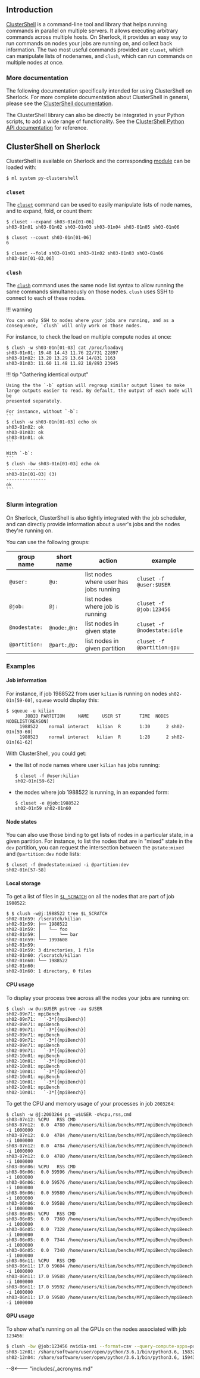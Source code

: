 ## Introduction

[ClusterShell][url_clush] is a command-line tool and library that helps running
commands in parallel on multiple servers. It allows executing arbitrary
commands across multiple hosts. On Sherlock, it provides an easy way to run
commands on nodes your jobs are running on, and collect back information.  The
two most useful commands provided are `cluset`, which can manipulate lists of
nodenames, and `clush`, which can run commands on multiple nodes at once.


### More documentation

The following documentation specifically intended for using ClusterShell on
Sherlock. For more complete documentation about ClusterShell in general,
please see the [ClusterShell documentation][url_clush_docs].

The ClusterShell library can also be directly be integrated in your Python
scripts, to add a wide range of functionality. See the [ClusterShell Python API
documentation][url_doc_clush_api] for reference.


## ClusterShell on Sherlock

ClusterShell is available on Sherlock and the corresponding
[module][url_modules] can be loaded with:

```
$ ml system py-clustershell
```

### `cluset`

The [`cluset`][url_doc_cluset] command can be used to easily manipulate lists
of node names, and to expand, fold, or count them:

```
$ cluset --expand sh03-01n[01-06]
sh03-01n01 sh03-01n02 sh03-01n03 sh03-01n04 sh03-01n05 sh03-01n06

$ cluset --count sh03-01n[01-06]
6

$ cluset --fold sh03-01n01 sh03-01n02 sh03-01n03 sh03-01n06
sh03-01n[01-03,06]
```

### `clush`

The [`clush`][url_doc_clush] command uses the same node list syntax to allow
running the same commands simultaneously on those nodes. `clush` uses SSH to
connect to each of these nodes.

!!! warning

    You can only SSH to nodes where your jobs are running, and as a
    consequence, `clush` will only work on those nodes.

For instance, to check the load on multiple compute nodes at once:
```
$ clush -w sh03-01n[01-03] cat /proc/loadavg
sh03-01n01: 19.48 14.43 11.76 22/731 22897
sh03-01n02: 13.20 13.29 13.64 14/831 1163
sh03-01n03: 11.60 11.48 11.82 18/893 23945
```

!!! tip "Gathering identical output"

    Using the the `-b` option will regroup similar output lines to make
    large outputs easier to read. By default, the output of each node will be
    presented separately.

    For instance, without `-b`:
    ```
    $ clush -w sh03-01n[01-03] echo ok
    sh03-01n02: ok
    sh03-01n03: ok
    sh03-01n01: ok
    ```

    With `-b`:
    ```
    $ clush -bw sh03-01n[01-03] echo ok
    ---------------
    sh03-01n[01-03] (3)
    ---------------
    ok
    ```


### Slurm integration

On Sherlock, ClusterShell is also tightly integrated with the job scheduler,
and can directly provide information about a user's jobs and the nodes they're
running on.

You can use the following groups:

| group name | short name | action | example |
| ----- | -------- | ----- | ------- |
| `@user:` | `@u:` | list nodes where user has jobs running | `cluset -f @user:$USER` |
| `@job:`  | `@j:` | list nodes where job is running        | `cluset -f @job:123456` |
| `@nodestate:` | `@node:`,`@n:` | list nodes in given state     | `cluset -f @nodestate:idle` |
| `@partition:` | `@part:`,`@p:` | list nodes in given partition | `cluset -f @partition:gpu`  |


### Examples

#### Job information

For instance, if job 1988522 from user `kilian` is running on nodes
`sh02-01n[59-60]`,  `squeue` would display this:

```
$ squeue -u kilian
       JOBID PARTITION     NAME     USER ST       TIME  NODES NODELIST(REASON)
     1988522    normal interact   kilian  R       1:30      2 sh02-01n[59-60]
     1988523    normal interact   kilian  R       1:28      2 sh02-01n[61-62]

```

With ClusterShell, you could get:

  * the list of node names where user `kilian` has jobs running:
    ```
    $ cluset -f @user:kilian
    sh02-01n[59-62]
    ```

  * the nodes where job 1988522 is running, in an expanded form:
    ```
    $ cluset -e @job:1988522
    sh02-01n59 sh02-01n60
    ```

#### Node states

You can also use those binding to get lists of nodes in a particular state, in
a given partition. For instance, to list the nodes that are in "mixed" state in
the `dev` partition, you can request the intersection between the
`@state:mixed` and `@partition:dev` node lists:

```
$ cluset -f @nodestate:mixed -i @partition:dev
sh02-01n[57-58]
```


#### Local storage

To get a list of files in [`$L_SCRATCH`][url_lscratch] on all the nodes that are part of job `1988522`:

```
$ $ clush -w@j:1988522 tree $L_SCRATCH
sh02-01n59: /lscratch/kilian
sh02-01n59: ├── 1988522
sh02-01n59: │   └── foo
sh02-01n59: │       └── bar
sh02-01n59: └── 1993608
sh02-01n59:
sh02-01n59: 3 directories, 1 file
sh02-01n60: /lscratch/kilian
sh02-01n60: └── 1988522
sh02-01n60:
sh02-01n60: 1 directory, 0 files
```

#### CPU usage

To display your process tree across all the nodes your jobs are running on:

```
$ clush -w @u:$USER pstree -au $USER
sh02-09n71: mpiBench
sh02-09n71:   `-3*[{mpiBench}]
sh02-09n71: mpiBench
sh02-09n71:   `-3*[{mpiBench}]
sh02-09n71: mpiBench
sh02-09n71:   `-3*[{mpiBench}]
sh02-09n71: mpiBench
sh02-09n71:   `-3*[{mpiBench}]
sh02-10n01: mpiBench
sh02-10n01:   `-3*[{mpiBench}]
sh02-10n01: mpiBench
sh02-10n01:   `-3*[{mpiBench}]
sh02-10n01: mpiBench
sh02-10n01:   `-3*[{mpiBench}]
sh02-10n01: mpiBench
sh02-10n01:   `-3*[{mpiBench}]
```

To get the CPU and memory usage of your processes in job `2003264`:
```
$ clush -w @j:2003264 ps -u$USER -o%cpu,rss,cmd
sh03-07n12: %CPU   RSS CMD
sh03-07n12:  0.0  4780 /home/users/kilian/benchs/MPI/mpiBench/mpiBench -i 1000000
sh03-07n12:  0.0  4784 /home/users/kilian/benchs/MPI/mpiBench/mpiBench -i 1000000
sh03-07n12:  0.0  4784 /home/users/kilian/benchs/MPI/mpiBench/mpiBench -i 1000000
sh03-07n12:  0.0  4780 /home/users/kilian/benchs/MPI/mpiBench/mpiBench -i 1000000
sh03-06n06: %CPU   RSS CMD
sh03-06n06:  0.0 59596 /home/users/kilian/benchs/MPI/mpiBench/mpiBench -i 1000000
sh03-06n06:  0.0 59576 /home/users/kilian/benchs/MPI/mpiBench/mpiBench -i 1000000
sh03-06n06:  0.0 59580 /home/users/kilian/benchs/MPI/mpiBench/mpiBench -i 1000000
sh03-06n06:  0.0 59588 /home/users/kilian/benchs/MPI/mpiBench/mpiBench -i 1000000
sh03-06n05: %CPU   RSS CMD
sh03-06n05:  0.0  7360 /home/users/kilian/benchs/MPI/mpiBench/mpiBench -i 1000000
sh03-06n05:  0.0  7328 /home/users/kilian/benchs/MPI/mpiBench/mpiBench -i 1000000
sh03-06n05:  0.0  7344 /home/users/kilian/benchs/MPI/mpiBench/mpiBench -i 1000000
sh03-06n05:  0.0  7340 /home/users/kilian/benchs/MPI/mpiBench/mpiBench -i 1000000
sh03-06n11: %CPU   RSS CMD
sh03-06n11: 17.0 59604 /home/users/kilian/benchs/MPI/mpiBench/mpiBench -i 1000000
sh03-06n11: 17.0 59588 /home/users/kilian/benchs/MPI/mpiBench/mpiBench -i 1000000
sh03-06n11: 17.0 59592 /home/users/kilian/benchs/MPI/mpiBench/mpiBench -i 1000000
sh03-06n11: 17.0 59580 /home/users/kilian/benchs/MPI/mpiBench/mpiBench -i 1000000
```

#### GPU usage

To show what's running on all the GPUs on the nodes associated with job `123456`:

``` bash
$ clush -bw @job:123456 nvidia-smi --format=csv --query-compute-apps=process_name,utilization.memory
sh03-12n01: /share/software/user/open/python/3.6.1/bin/python3.6, 15832 MiB
sh02-12n04: /share/software/user/open/python/3.6.1/bin/python3.6, 15943 MiB
```




[comment]: #  (link URLs -----------------------------------------------------)

[url_clush]:        //cea-hpc.github.io/clustershell/
[url_clush_docs]:   //clustershell.readthedocs.io/
[url_doc_cluset]:   //clustershell.readthedocs.io/en/latest/tools/cluset.html
[url_doc_clush]:    //clustershell.readthedocs.io/en/latest/tools/clush.html
[url_doc_clush_api]://clustershell.readthedocs.io/en/latest/api/NodeSet.html#usage-example


[url_modules]:      /docs/software/modules
[url_lscratch]:     /docs/storage/filesystems/#l_scratch

[comment]: #  (footnotes -----------------------------------------------------)

[^foot]: footnote


--8<--- "includes/_acronyms.md"
